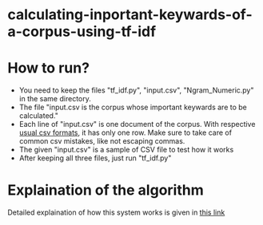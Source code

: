 # calculating-inportant-keywards-of-a-corpus-using-tf-idf

<h1>How to run?</h1>
<p>
	<ul>
		<li>You need to keep the files "tf_idf.py", "input.csv", "Ngram_Numeric.py" in the same directory.</li>
		<li>The file "input.csv is the corpus whose important keywards are to be calculated."</li>
		<li>Each line of "input.csv" is one document of the corpus. With respective <a href="">usual csv formats</a>, it has only one row. Make sure to take care of common csv mistakes, like not escaping commas.</li>
		<li>The given "input.csv" is a sample of CSV file to test how it works</li>
		<li>After keeping all three files, just run "tf_idf.py"</li>
	</ul>
</p>
<h1>Explaination of the algorithm</h1>
<p>Detailed explaination of how this system works is given in <a href="">this link</a></p>
